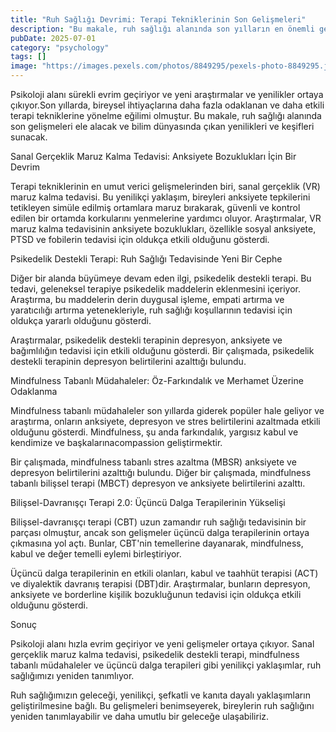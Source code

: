 ```yaml
---
title: "Ruh Sağlığı Devrimi: Terapi Tekniklerinin Son Gelişmeleri"
description: "Bu makale, ruh sağlığı alanında son yılların en önemli gelişmelerini ele alıyor. Sanal gerçeklik maruz kalma tedavisi, psikedelik destekli terapi ve üçüncü dalga terapileri gibi yenilikçi yaklaşımlar, ruh sağlığımızı yeniden tanımlıyor."
pubDate: 2025-07-01
category: "psychology"
tags: []
image: "https://images.pexels.com/photos/8849295/pexels-photo-8849295.jpeg?auto=compress&cs=tinysrgb&h=650&w=940"
---
```


Psikoloji alanı sürekli evrim geçiriyor ve yeni araştırmalar ve yenilikler ortaya çıkıyor.Son yıllarda, bireysel ihtiyaçlarına daha fazla odaklanan ve daha etkili terapi tekniklerine yönelme eğilimi olmuştur. Bu makale, ruh sağlığı alanında son gelişmeleri ele alacak ve bilim dünyasında çıkan yenilikleri ve keşifleri sunacak.

Sanal Gerçeklik Maruz Kalma Tedavisi: Anksiyete Bozuklukları İçin Bir Devrim

Terapi tekniklerinin en umut verici gelişmelerinden biri, sanal gerçeklik (VR) maruz kalma tedavisi. Bu yenilikçi yaklaşım, bireyleri anksiyete tepkilerini tetikleyen simüle edilmiş ortamlara maruz bırakarak, güvenli ve kontrol edilen bir ortamda korkularını yenmelerine yardımcı oluyor. Araştırmalar, VR maruz kalma tedavisinin anksiyete bozuklukları, özellikle sosyal anksiyete, PTSD ve fobilerin tedavisi için oldukça etkili olduğunu gösterdi.

Psikedelik Destekli Terapi: Ruh Sağlığı Tedavisinde Yeni Bir Cephe

Diğer bir alanda büyümeye devam eden ilgi, psikedelik destekli terapi. Bu tedavi, geleneksel terapiye psikedelik maddelerin eklenmesini içeriyor. Araştırma, bu maddelerin derin duygusal işleme, empati artırma ve yaratıcılığı artırma yetenekleriyle, ruh sağlığı koşullarının tedavisi için oldukça yararlı olduğunu gösterdi.

Araştırmalar, psikedelik destekli terapinin depresyon, anksiyete ve bağımlılığın tedavisi için etkili olduğunu gösterdi. Bir çalışmada, psikedelik destekli terapinin depresyon belirtilerini azalttığı bulundu.

Mindfulness Tabanlı Müdahaleler: Öz-Farkındalık ve Merhamet Üzerine Odaklanma

Mindfulness tabanlı müdahaleler son yıllarda giderek popüler hale geliyor ve araştırma, onların anksiyete, depresyon ve stres belirtilerini azaltmada etkili olduğunu gösterdi. Mindfulness, şu anda farkındalık, yargısız kabul ve kendimize ve başkalarınacompassion geliştirmektir.

Bir çalışmada, mindfulness tabanlı stres azaltma (MBSR) anksiyete ve depresyon belirtilerini azalttığı bulundu. Diğer bir çalışmada, mindfulness tabanlı bilişsel terapi (MBCT) depresyon ve anksiyete belirtilerini azalttı.

Bilişsel-Davranışçı Terapi 2.0: Üçüncü Dalga Terapilerinin Yükselişi

Bilişsel-davranışçı terapi (CBT) uzun zamandır ruh sağlığı tedavisinin bir parçası olmuştur, ancak son gelişmeler üçüncü dalga terapilerinin ortaya çıkmasına yol açtı. Bunlar, CBT'nin temellerine dayanarak, mindfulness, kabul ve değer temelli eylemi birleştiriyor.

Üçüncü dalga terapilerinin en etkili olanları, kabul ve taahhüt terapisi (ACT) ve diyalektik davranış terapisi (DBT)dir. Araştırmalar, bunların depresyon, anksiyete ve borderline kişilik bozukluğunun tedavisi için oldukça etkili olduğunu gösterdi.

Sonuç

Psikoloji alanı hızla evrim geçiriyor ve yeni gelişmeler ortaya çıkıyor. Sanal gerçeklik maruz kalma tedavisi, psikedelik destekli terapi, mindfulness tabanlı müdahaleler ve üçüncü dalga terapileri gibi yenilikçi yaklaşımlar, ruh sağlığımızı yeniden tanımlıyor.

Ruh sağlığımızın geleceği, yenilikçi, şefkatli ve kanıta dayalı yaklaşımların geliştirilmesine bağlı. Bu gelişmeleri benimseyerek, bireylerin ruh sağlığını yeniden tanımlayabilir ve daha umutlu bir geleceğe ulaşabiliriz.